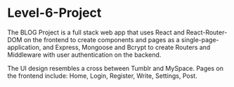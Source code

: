 # Level-6-Project
The BLOG Project is a full stack web app that uses React and React-Router-DOM on the frontend to create components and pages as a single-page-application,
and Express, Mongoose and Bcrypt to create Routers and Middleware with user authentication on the backend.

The UI design resembles a cross between Tumblr and MySpace. Pages on the frontend include: Home, Login, Register, Write, Settings, Post.
